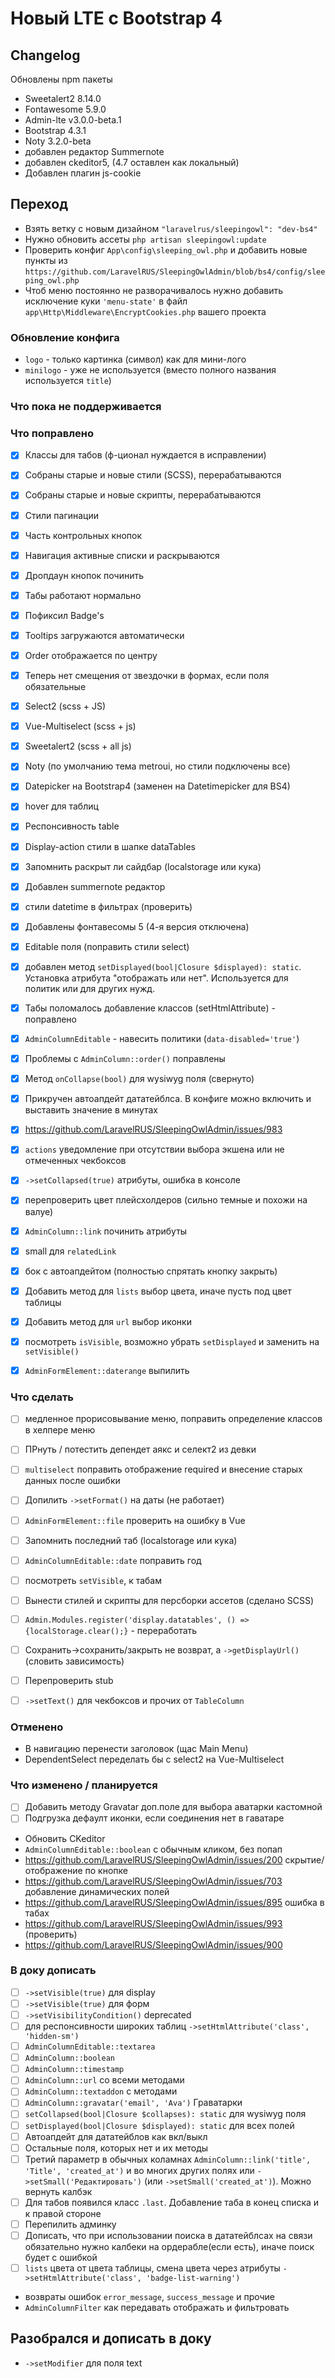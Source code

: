 # Новый LTE с Bootstrap 4


## Changelog
Обновлены npm пакеты
- Sweetalert2 8.14.0
- Fontawesome 5.9.0
- Admin-lte v3.0.0-beta.1
- Bootstrap 4.3.1
- Noty 3.2.0-beta
- добавлен редактор Summernote
- добавлен ckeditor5, (4.7 оставлен как локальный)
- Добавлен плагин js-cookie


## Переход
* Взять ветку с новым дизайном `"laravelrus/sleepingowl": "dev-bs4"`
* Нужно обновить ассеты `php artisan sleepingowl:update`
* Проверить конфиг `App\config\sleeping_owl.php` и добавить новые пункты из `https://github.com/LaravelRUS/SleepingOwlAdmin/blob/bs4/config/sleeping_owl.php`
* Чтоб меню постоянно не разворачивалось нужно добавить исключение куки `'menu-state'` в файл `app\Http\Middleware\EncryptCookies.php` вашего проекта


### Обновление конфига
- `logo` - только картинка (символ) как для мини-лого
- `minilogo` - уже не используется (вместо полного названия используется `title`)


### Что пока не поддерживается


### Что поправлено
* [x] Классы для табов (ф-ционал нуждается в исправлении)
* [x] Собраны старые и новые стили (SCSS), перерабатываются
* [x] Собраны старые и новые скрипты, перерабатываются
* [x] Стили пагинации
* [x] Часть контрольных кнопок
* [x] Навигация активные списки и раскрываются
* [x] Дропдаун кнопок починить
* [x] Табы работают нормально
* [x] Пофиксил Badge's
* [x] Tooltips загружаются автоматически
* [x] Order отображается по центру
* [x] Теперь нет смещения от звездочки в формах, если поля обязательные
* [x] Select2 (scss + JS)
* [x] Vue-Multiselect (scss + js)
* [x] Sweetalert2 (scss + all js)
* [x] Noty (по умолчанию тема metroui, но стили подключены все)
* [x] Datepicker на Bootstrap4 (заменен на Datetimepicker для BS4)
* [x] hover для таблиц
* [x] Респонсивность table
* [x] Display-action стили в шапке dataTables
* [x] Запомнить раскрыт ли сайдбар (localstorage или кука)
* [x] Добавлен summernote редактор
* [x] стили datetime в фильтрах (проверить)
* [x] Добавлены фонтавесомы 5 (4-я версия отключена)
* [x] Editable поля (поправить стили select)
* [x] добавлен метод `setDisplayed(bool|Closure $displayed): static`. Установка атрибута "отображать или нет". Используется для политик или для других нужд.
* [x] Табы поломалось добавление классов (setHtmlAttribute) - поправлено
* [x] `AdminColumnEditable` - навесить политики (`data-disabled='true'`)
* [x] Проблемы с `AdminColumn::order()` поправлены
* [x] Метод `onCollapse(bool)` для wysiwyg поля (свернуто)
* [x] Прикручен автоапдейт дататейблса. В конфиге можно включить и выставить значение в минутах
* [x] https://github.com/LaravelRUS/SleepingOwlAdmin/issues/983
* [x] `actions` уведомление при отсутствии выбора экшена или не отмеченных чекбоксов
* [x] `->setCollapsed(true)` атрибуты, ошибка в консоле
* [x] перепроверить цвет плейсхолдеров (сильно темные и похожи на валуе)
* [x] `AdminColumn::link` починить атрибуты
* [x] small для `relatedLink`
* [x] бок с автоапдейтом (полностью спрятать кнопку закрыть)
* [x] Добавить метод для `lists` выбор цвета, иначе пусть под цвет таблицы
* [x] Добавить метод для `url` выбор иконки
* [x] посмотреть `isVisible`, возможно убрать `setDisplayed` и заменить на `setVisible()`
* [x] `AdminFormElement::daterange` выпилить


### Что сделать
* [ ] медленное прорисовывание меню, поправить определение классов в хелпере меню
* [ ] ПРнуть / потестить депендет аякс и селект2 из девки
* [ ] `multiselect` поправить отображение required и внесение старых данных после ошибки
* [ ] Допилить `->setFormat()` на даты (не работает)
* [ ] `AdminFormElement::file` проверить на ошибку в Vue
* [ ] Запомнить последний таб (localstorage или кука)
* [ ] `AdminColumnEditable::date` поправить год
* [ ] посмотреть `setVisible`, к табам
* [ ] Вынести стилей и скрипты для персборки ассетов (сделано SCSS)
* [ ] `Admin.Modules.register('display.datatables', () => {localStorage.clear();}` - переработать
* [ ] Сохранить->сохранить/закрыть не возврат, а `->getDisplayUrl()` (словить зависимость)
* [ ] Перепроверить stub
* [ ] `->setText()` для чекбоксов и прочих от `TableColumn`


### Отменено
* В навигацию перенести заголовок (щас Main Menu)
* DependentSelect переделать бы с select2 на Vue-Multiselect

### Что изменено / планируется
* [ ] Добавить методу Gravatar доп.поле для выбора аватарки кастомной
* [ ] Подгрузка дефаулт иконки, если соединения нет в гаватаре
* Обновить CKeditor
* `AdminColumnEditable::boolean` с обычным кликом, без попап
* https://github.com/LaravelRUS/SleepingOwlAdmin/issues/200 скрытие/отображение по кнопке
* https://github.com/LaravelRUS/SleepingOwlAdmin/issues/703 добавление динамических полей
* https://github.com/LaravelRUS/SleepingOwlAdmin/issues/895 ошибка в табах
* https://github.com/LaravelRUS/SleepingOwlAdmin/issues/993 (проверить)
* https://github.com/LaravelRUS/SleepingOwlAdmin/issues/900


### В доку дописать
* [ ] `->setVisible(true)` для display
* [ ] `->setVisible(true)` для форм
* [ ] `->setVisibilityCondition()` deprecated
* [ ] для респонсивности широких таблиц `->setHtmlAttribute('class', 'hidden-sm')`
* [ ] `AdminColumnEditable::textarea`
* [ ] `AdminColumn::boolean`
* [ ] `AdminColumn::timestamp`
* [ ] `AdminColumn::url` со всеми методами
* [ ] `AdminColumn::textaddon` с методами
* [ ] `AdminColumn::gravatar('email', 'Ava')` Граватарки
* [ ] `setCollapsed(bool|Closure $collapses): static` для wysiwyg поля
* [ ] `setDisplayed(bool|Closure $displayed): static` для всех полей
* [ ] Автоапдейт для дататейблов как вкл/выкл
* [ ] Остальные поля, которых нет и их методы
* [ ] Третий параметр в обычных коламнах `AdminColumn::link('title', 'Title', 'created_at')` и во многих других полях или `->setSmall('Редактировать')` (или `->setSmall('created_at')`). Можно вернуть калбэк
* [ ] Для табов появился класс `.last`. Добавление таба в конец списка и к правой стороне
* [ ] Перепилить админку
* [ ] Дописать, что при использовании поиска в дататейблсах на связи обязательно нужно калбеки на ордерабле(если есть), иначе поиск будет с ошибкой
* [ ] `lists` цвета от цвета таблицы, смена цвета через атрибуты `->setHtmlAttribute('class', 'badge-list-warning')`
* возвраты ошибок `error_message`, `success_message` и прочие
* `AdminColumnFilter` как передавать отображать и фильтровать


## Разобрался и дописать в доку
- `->setModifier` для поля text
